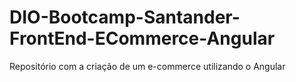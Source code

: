 # DIO-Bootcamp-Santander-FrontEnd-ECommerce-Angular
 Repositório com a criação de um e-commerce utilizando o Angular
